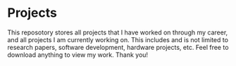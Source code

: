 # Projects
This reposotory stores all projects that I have worked on through my career, and all projects I am currently working on. This includes and is not limited to research papers, software development, hardware projects, etc. Feel free to download anything to view my work. Thank you! 
